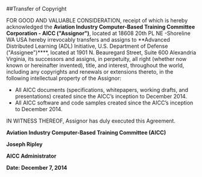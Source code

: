 ##Transfer of Copyright

FOR GOOD AND VALUABLE CONSIDERATION, receipt of which is hereby acknowledged the **Aviation Industry Computer-Based Training Committee Corporation - AICC ("Assignor")**, located at 18608 20th PL NE -Shoreline WA USA hereby irrevocably transfers and assigns to **Advanced Distributed Learning (ADL) Initiative, U.S. Department of Defense ("Assignee")****, located at 1901 N. Beauregard Street, Suite 600 Alexandria Virginia, its successors and assigns, in perpetuity, all right (whether now known or hereinafter invented), title, and interest, throughout the world, including any copyrights and renewals or extensions thereto, in the following intellectual property of the Assignor:

- All AICC documents (specifications, whitepapers, working drafts, and presentations) created since the AICC’s inception to December 2014.
- All AICC software and code samples created since the AICC’s inception to December 2014.

IN WITNESS THEREOF, Assignor has duly executed this Agreement.

**Aviation Industry Computer-Based Training Committee (AICC)**

**Joseph Ripley**

**AICC Administrator**

**Date: December 7, 2014**
